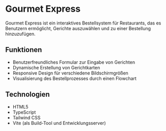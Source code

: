 # Gourmet Express

Gourmet Express ist ein interaktives Bestellsystem für Restaurants, das es Benutzern ermöglicht, Gerichte auszuwählen und zu einer Bestellung hinzuzufügen.

## Funktionen

- Benutzerfreundliches Formular zur Eingabe von Gerichten
- Dynamische Erstellung von Gerichtkarten
- Responsive Design für verschiedene Bildschirmgrößen
- Visualisierung des Bestellprozesses durch einen Flowchart

## Technologien

- HTML5
- TypeScript
- Tailwind CSS
- Vite (als Build-Tool und Entwicklungsserver)